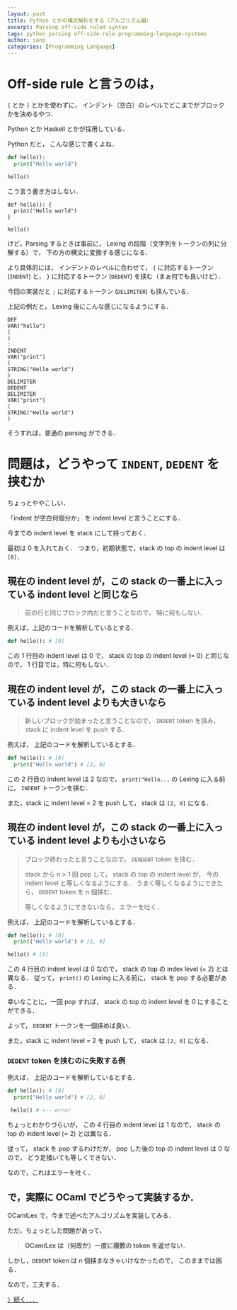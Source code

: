 ```yaml
---
layout: post
title: Python とかの構文解析をする（アルゴリズム編）
excerpt: Parsing off-side ruled syntax
tags: python parsing off-side-rule programming-language-systems
author: sano
categories: [Programming Language]
---
```


# Off-side rule と言うのは，

`{` とか `}`
とかを使わずに，
インデント（空白）のレベルでどこまでがブロックかを決めるやつ．

Python とか Haskell とかが採用している．

Python だと，
こんな感じで書くよね．

```python
def hello():
  print("Hello world")

hello()
```

こう言う書き方はしない．

```
def hello(): {
  print("Hello world")
}

hello()
```

けど，Parsing するときは事前に，
Lexing の段階（文字列をトークンの列に分解する）で，
下の方の構文に変換する感じになる．

より具体的には，
インデントのレベルに合わせて，
`{` に対応するトークン (`INDENT`) と，
`}` に対応するトークン (`DEDENT`)
を挟む（まぁ何でも良いけど）．

今回の実装だと `;` に対応するトークン (`DELIMITER`) も挟んでいる．

上記の例だと，
Lexing 後にこんな感じになるようにする．

```
DEF
VAR("hello")
(
)
:
INDENT
VAR("print")
(
STRING("Hello world")
)
DELIMITER
DEDENT
DELIMITER
VAR("print")
(
STRING("Hello world")
)
```

そうすれば，普通の parsing ができる．

# 問題は，どうやって `INDENT`, `DEDENT` を挟むか

ちょっとややこしい．

「indent が空白何個分か」
を indent level と言うことにする．

今までの indent level を stack にして持っておく．

最初は 0 を入れておく．
つまり，初期状態で，stack の top の indent level は `[0]`．

## 現在の indent level が，この stack の一番上に入っている indent level と同じなら

> 前の行と同じブロック内だと言うことなので，
> 特に何もしない．

例えば，上記のコードを解析しているとする．

```python
def hello(): # [0]
```

この 1 行目の indent level は 0 で，
stack の top の indent level (= 0) と同じなので，
1 行目では，特に何もしない．

## 現在の indent level が，この stack の一番上に入っている indent level よりも大きいなら

> 新しいブロックが始まったと言うことなので，
> `INDENT` token を挟み，stack に indent level を push する．

例えば，
上記のコードを解析しているとする．

```python
def hello(): # [0]
  print("Hello world") # [2, 0]
```

この 2 行目の indent level は 2 なので，
`print("Hello...` の Lexing に入る前に，
`INDENT` トークンを挟む．

また，stack に indent level = 2 を push して，
stack は `[2, 0]` になる．

## 現在の indent level が，この stack の一番上に入っている indent level よりも小さいなら

> ブロック終わったと言うことなので，
> `DENDENT` token を挟む．
>
> stack から n > 1 回 pop して，
> stack の top の indent level が，
> 今の indent level と等しくなるようにする．
> うまく等しくなるようにできたら，
> `DEDENT` token を n 個挟む．
>
> 等しくなるようにできないなら，
> エラーを吐く．

例えば，
上記のコードを解析しているとする．

```python
def hello(): # [0]
  print("Hello world") # [2, 0]

hello() # [0]
```

この 4 行目の indent level は 0 なので，
stack の top の index level (= 2) とは異なる．
従って，
`print()` の Lexing に入る前に，
stack を pop する必要がある．

幸いなことに，一回 pop すれば，
stack の top の indent level を 0 にすることができる．

よって，
`DEDENT` トークンを一個挟めば良い．

また，stack に indent level = 2 を push して，
stack は `[2, 0]` になる．

### `DEDENT` token を挟むのに失敗する例

例えば，
上記のコードを解析しているとする．

```python
def hello(): # [0]
  print("Hello world") # [2, 0]

 hello() # <-- error
```

ちょっとわかりづらいが，
この 4 行目の indent level は 1 なので，
stack の top の indent level (= 2) とは異なる．

従って，
stack を pop するわけだが，
pop した後の top の indent level は 0 なので，
どう足掻いても等しくできない．

なので，これはエラーを吐く．

## で，実際に OCaml でどうやって実装するか．

OCamlLex で，今まで述べたアルゴリズムを実装してみる．

ただ，ちょっとした問題があって，

> **OCamlLex は（何故か）一度に複数の token を返せない**．

しかし，`DEDENT` token は n 個挟まなきゃいけなかったので，
このままでは困る．

なので，工夫する．

[〉続く．．．](/blog/2022/10/14/parsing-offside-ruled-syntax-with-ocamllex-and-menhir.html)
